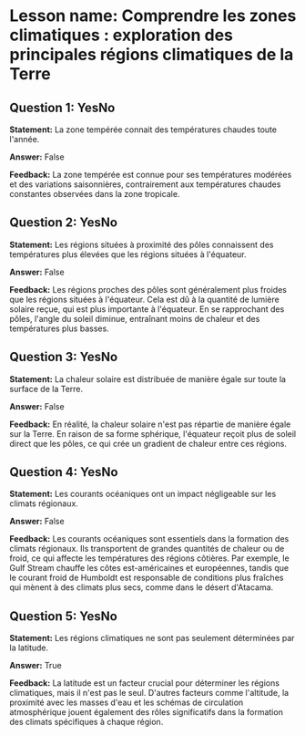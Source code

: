 # Lesson name: Comprendre les zones climatiques : exploration des principales régions climatiques de la Terre

## Question 1: YesNo

**Statement:** La zone tempérée connait des températures chaudes toute l'année.

**Answer:** False

**Feedback:**
La zone tempérée est connue pour ses températures modérées et des variations saisonnières, contrairement aux températures chaudes constantes observées dans la zone tropicale.


## Question 2: YesNo

**Statement:** Les régions situées à proximité des pôles connaissent des températures plus élevées que les régions situées à l'équateur.

**Answer:** False

**Feedback:**
Les régions proches des pôles sont généralement plus froides que les régions situées à l'équateur. Cela est dû à la quantité de lumière solaire reçue, qui est plus importante à l'équateur. En se rapprochant des pôles, l'angle du soleil diminue, entraînant moins de chaleur et des températures plus basses.


## Question 3: YesNo

**Statement:** La chaleur solaire est distribuée de manière égale sur toute la surface de la Terre.

**Answer:** False

**Feedback:**
En réalité, la chaleur solaire n'est pas répartie de manière égale sur la Terre. En raison de sa forme sphérique, l'équateur reçoit plus de soleil direct que les pôles, ce qui crée un gradient de chaleur entre ces régions.


## Question 4: YesNo

**Statement:** Les courants océaniques ont un impact négligeable sur les climats régionaux.

**Answer:** False

**Feedback:**
Les courants océaniques sont essentiels dans la formation des climats régionaux. Ils transportent de grandes quantités de chaleur ou de froid, ce qui affecte les températures des régions côtières. Par exemple, le Gulf Stream chauffe les côtes est-américaines et européennes, tandis que le courant froid de Humboldt est responsable de conditions plus fraîches qui mènent à des climats plus secs, comme dans le désert d'Atacama.


## Question 5: YesNo

**Statement:** Les régions climatiques ne sont pas seulement déterminées par la latitude.

**Answer:** True

**Feedback:**
La latitude est un facteur crucial pour déterminer les régions climatiques, mais il n'est pas le seul. D'autres facteurs comme l'altitude, la proximité avec les masses d'eau et les schémas de circulation atmosphérique jouent également des rôles significatifs dans la formation des climats spécifiques à chaque région.


